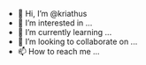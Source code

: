 - 👋 Hi, I’m @kriathus
- 👀 I’m interested in ...
- 🌱 I’m currently learning ...
- 💞️ I’m looking to collaborate on ...
- 📫 How to reach me ...

<!---
kriathus/kriathus is a ✨ special ✨ repository because its `README.md` (this file) appears on your GitHub profile.
You can click the Preview link to take a look at your changes.
--->

